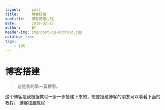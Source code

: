 ```yaml
---
layout:     post
title:      博客搭建
subtitle:   博客搭建过程
date:       2019-02-25
author:     BY
header-img: img/post-bg-android.jpg
catalog: true
tags:
    - iOS
---
```


# 博客搭建
> 这是我的第一篇博客。

这个博客是我根据教程一步一步搭建下来的，想要搭建博客的朋友可以看看下面的教程。
[博客搭建教程](https://www.jianshu.com/p/e68fba58f75c)
